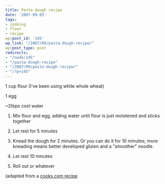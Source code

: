 ```yaml
---
title: Pasta dough recipe
date: '2007-09-03'
tags:
- cooking
- flour
- recipe
wp:post_id: '145'
wp_link: "/2007/09/pasta-dough-recipe/"
wp:post_type: post
redirects:
- "/node/145"
- "/pasta-dough-recipe"
- "/2007/09/pasta-dough-recipe/"
- "/?p=145"
---
```


1 cup flour (I've been using white whole wheat)

1 egg

~2tbps cool water

1. Mix flour and egg, adding water until flour is just moistened and sticks together

2. Let rest for 5 minutes

3. Knead the dough for 2 minutes. Or you can do it for 10 minutes; more kneading means better developed gluten and a "smoother" noodle.

4. Let rest 10 minutes

5. Roll out or whatever

(adapted from a [cooks.com recipe](http://www.cooks.com/rec/view/0,1735,153178-227206,00.html)
